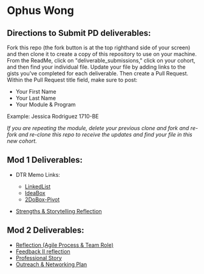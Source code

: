# Ophus Wong

## Directions to Submit PD deliverables:
Fork this repo (the fork button is at the top righthand side of your screen) and then clone it to create a copy of this repository to use on your machine. From the ReadMe, click on "deliverable_submissions," click on your cohort, and then find your individual file. Update your file by adding links to the gists you've completed for each deliverable. Then create a Pull Request. Within the Pull Request title field, make sure to post:

* Your First Name
* Your Last Name
* Your Module & Program

Example: Jessica Rodriguez 1710-BE

*If you are repeating the module, delete your previous clone and fork and re-fork and re-clone this repo to receive the updates and find your file in this new cohort.*

## Mod 1 Deliverables:
* DTR Memo Links:
  * [LinkedList](https://gist.github.com/OphDub/d22fc558d127aaab84564a21ebfc03ad)
  * [IdeaBox](https://gist.github.com/OphDub/70ea01ac9a3c5338b21473d4e3a2dc72)
  * [2DoBox-Pivot](https://gist.github.com/OphDub/9aae34dc4ac24ad09170398f869494c9)
  
* [Strengths & Storytelling Reflection](https://gist.github.com/OphDub/94419f7713ee2ba58f940b46f48e714d)

## Mod 2 Deliverables:
* [Reflection (Agile Process & Team Role)](https://gist.github.com/OphDub/50360b9d588b8a6c6acadd54aa5dbc3e)
* [Feedback II reflection](https://gist.github.com/OphDub/2fd7cde22be380a67ccd9592c9f7b863)
* [Professional Story](https://gist.github.com/OphDub/2188240ca074a5c241878962aa2cb513)
* [Outreach & Networking Plan](https://gist.github.com/OphDub/7f9a247dc1e73e5030fb3f0f44ca0b61)
